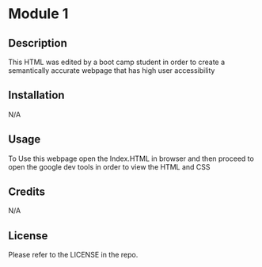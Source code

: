 # Module  1 

## Description

This HTML was edited by a boot camp student in order to create a semantically accurate webpage that has high user accessibility

## Installation

N/A

## Usage

To Use this webpage open the Index.HTML in browser and then proceed to open the google dev tools in order to view the HTML and CSS 

## Credits

N/A

## License

Please refer to the LICENSE in the repo.
